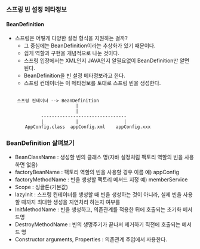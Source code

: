 ### 스프링 빈 설정 메타정보
#### BeanDefinition
* 스프링은 어떻게 다양한 설정 형식을 지원하는 걸까?
  * 그 중심에는 BeanDefinition이라는 추상화가 있기 때문이다.
  * 쉽게 역할과 구현을 개념적으로 나눈 것이다.
  * 스프링 입장에서는 XML인지 JAVA인지 알필요없이 BeanDefinition만 알면 된다.
  * BeanDefinition을 빈 설정 메타정보라고 한다.
  * 스프링 컨테이너는 이 메타정보를 토대로 스프링 빈을 생성한다.

```

    스프링 컨테이너 --> BeanDefinition
                          |
                          |
             --------------------------------
             |            |                 |
       AppConfig.class  appConfig.xml    appConfig.xxx

```

### BeanDefinition 살펴보기
* BeanClassName : 생성할 빈의 클래스 명(자바 설정처럼 팩토리 역할의 빈을 사용하면 없음)
* factoryBeanName : 팩토리 역할의 빈을 사용할 경우 이름 예) appConfig
* factoryMethodName : 빈을 생성할 팩토리 메서드 지정 예) memberService
* Scope : 싱글톤(기본값)
* lazyInit : 스프링 컨테이너를 생성할 때 빈을 생성하는 것이 아니라, 실제 빈을 사용할 때까지 최대한 생성을 지연처리 하는지 여부를 
* InitMethodName : 빈을 생성하고, 의존관계를 적용한 뒤에 호출되는 초기화 메서드명
* DestroyMethodName : 빈의 생명주기가 끝나서 제거하기 직전에 호출되는 메서드 명
* Constructor arguments, Properties : 의존관계 주입에서 사용한다.


